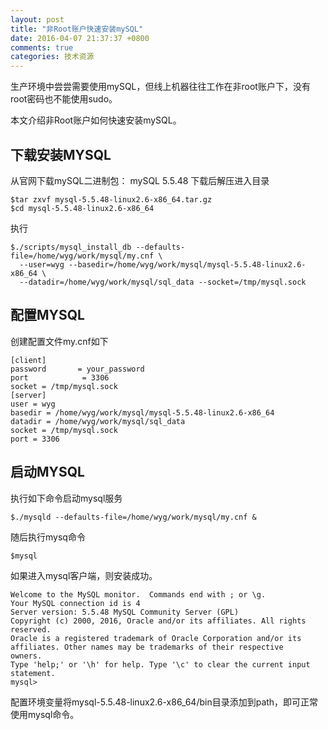 ```yaml
---
layout: post
title: "非Root账户快速安装mySQL"
date: 2016-04-07 21:37:37 +0800
comments: true
categories: 技术资源 
---
```

生产环境中尝尝需要使用mySQL，但线上机器往往工作在非root账户下，没有root密码也不能使用sudo。

本文介绍非Root账户如何快速安装mySQL。
<!--more-->

## 下载安装MYSQL
 
从官网下载mySQL二进制包： mySQL 5.5.48
下载后解压进入目录

```
$tar zxvf mysql-5.5.48-linux2.6-x86_64.tar.gz
$cd mysql-5.5.48-linux2.6-x86_64
```
执行       

```
$./scripts/mysql_install_db --defaults-file=/home/wyg/work/mysql/my.cnf \
  --user=wyg --basedir=/home/wyg/work/mysql/mysql-5.5.48-linux2.6-x86_64 \
  --datadir=/home/wyg/work/mysql/sql_data --socket=/tmp/mysql.sock
```
 
## 配置MYSQL
 
创建配置文件my.cnf如下

```
[client]
password       = your_password
port            = 3306
socket = /tmp/mysql.sock
[server]
user = wyg
basedir = /home/wyg/work/mysql/mysql-5.5.48-linux2.6-x86_64
datadir = /home/wyg/work/mysql/sql_data
socket = /tmp/mysql.sock
port = 3306
```
 
## 启动MYSQL

执行如下命令启动mysql服务

```
$./mysqld --defaults-file=/home/wyg/work/mysql/my.cnf &
``` 

随后执行mysq命令

```
$mysql
```
如果进入mysql客户端，则安装成功。

```
Welcome to the MySQL monitor.  Commands end with ; or \g.
Your MySQL connection id is 4
Server version: 5.5.48 MySQL Community Server (GPL)
Copyright (c) 2000, 2016, Oracle and/or its affiliates. All rights reserved.
Oracle is a registered trademark of Oracle Corporation and/or its
affiliates. Other names may be trademarks of their respective
owners.
Type 'help;' or '\h' for help. Type '\c' to clear the current input statement.
mysql>
```

配置环境变量将mysql-5.5.48-linux2.6-x86_64/bin目录添加到path，即可正常使用mysql命令。
